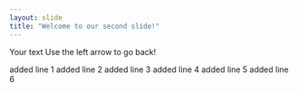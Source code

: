 ```yaml
---
layout: slide
title: "Welcome to our second slide!"
---
```

Your text
Use the left arrow to go back!

added line  1
added line  2
added line  3
added line  4
added line  5
added line  6
